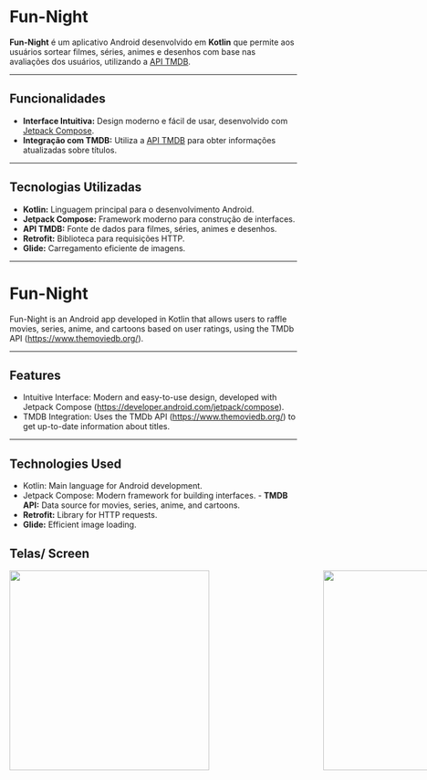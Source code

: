 #  Fun-Night

**Fun-Night** é um aplicativo Android desenvolvido em **Kotlin** que permite aos usuários sortear filmes, séries, animes e desenhos com base nas avaliações dos usuários, utilizando a [API TMDB](https://www.themoviedb.org/).

---

## Funcionalidades

- **Interface Intuitiva:** Design moderno e fácil de usar, desenvolvido com [Jetpack Compose](https://developer.android.com/jetpack/compose).
- **Integração com TMDB:** Utiliza a [API TMDB](https://www.themoviedb.org/) para obter informações atualizadas sobre títulos.

---

## Tecnologias Utilizadas

- **Kotlin:** Linguagem principal para o desenvolvimento Android.
- **Jetpack Compose:** Framework moderno para construção de interfaces.
- **API TMDB:** Fonte de dados para filmes, séries, animes e desenhos.
- **Retrofit:** Biblioteca para requisições HTTP.
- **Glide:** Carregamento eficiente de imagens.

---
# Fun-Night

Fun-Night is an Android app developed in Kotlin that allows users to raffle movies, series, anime, and cartoons based on user ratings, using the TMDb API (https://www.themoviedb.org/).

---

## Features

- Intuitive Interface: Modern and easy-to-use design, developed with Jetpack Compose (https://developer.android.com/jetpack/compose).
- TMDB Integration: Uses the TMDb API (https://www.themoviedb.org/) to get up-to-date information about titles.

---

## Technologies Used

- Kotlin: Main language for Android development.
- Jetpack Compose: Modern framework for building interfaces. - **TMDB API:** Data source for movies, series, anime, and cartoons.
- **Retrofit:** Library for HTTP requests.
- **Glide:** Efficient image loading.


## Telas/ Screen

<div style="display: flex; gap: 200px;">
  <img src="https://github.com/user-attachments/assets/cf241be6-73b7-4f27-aaaf-adb6da64a127" width="350"/>
  <img src="https://github.com/user-attachments/assets/417ebb59-9f1c-4b4c-af8f-a77390e861d7" width="350"/>
  <img src="https://github.com/user-attachments/assets/95a0590b-ebe0-4bef-a44a-b724835b71d8" width="350"/>
  <img src="https://github.com/user-attachments/assets/bbfd667e-826d-4b4a-bed7-747515fd1baf" width="350"/>
</div>
